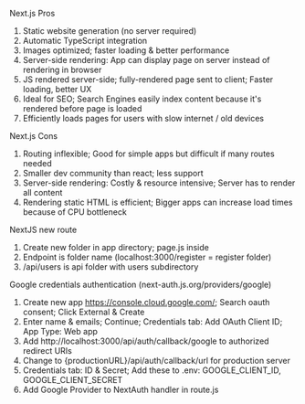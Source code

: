 Next.js Pros
1. Static website generation (no server required)
2. Automatic TypeScript integration
3. Images optimized; faster loading & better performance
4. Server-side rendering: App can display page on server instead of rendering in browser
5. JS rendered server-side; fully-rendered page sent to client; Faster loading, better UX
6. Ideal for SEO; Search Engines easily index content because it's rendered before page is loaded
7. Efficiently loads pages for users with slow internet / old devices

Next.js Cons
1. Routing inflexible; Good for simple apps but difficult if many routes needed
2. Smaller dev community than react; less support
3. Server-side rendering: Costly & resource intensive; Server has to render all content
4. Rendering static HTML is efficient; Bigger apps can increase load times because of CPU bottleneck


NextJS new route
1. Create new folder in app directory; page.js inside
2. Endpoint is folder name (localhost:3000/register = register folder)
3. /api/users is api folder with users subdirectory

Google credentials authentication (next-auth.js.org/providers/google)

1. Create new app https://console.cloud.google.com/; Search oauth consent; Click External & Create
2. Enter name & emails; Continue; Credentials tab: Add OAuth Client ID; App Type: Web app
3. Add http://localhost:3000/api/auth/callback/google to authorized redirect URIs
4. Change to {productionURL}/api/auth/callback/url for production server
5. Credentials tab: ID & Secret; Add these to .env: GOOGLE_CLIENT_ID, GOOGLE_CLIENT_SECRET
6. Add Google Provider to NextAuth handler in route.js